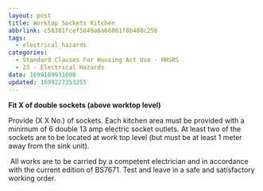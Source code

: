 ```yaml
---
layout: post
title: Worktop Sockets Kitchen
abbrlink: c58381fcef5849a6a66081f8b488c25b
tags:
  - electrical_hazards
categories:
  - Standard Clauses For Housing Act Use - HHSRS
  - 23 - Electrical Hazards
date: 1699189931000
updated: 1699227353255
---
```


**Fit X of double sockets (above worktop level)**

Provide (X X No.) of sockets. Each kitchen area must be provided with a minimum of 6 double 13 amp electric socket outlets. At least two of the sockets are to be located at work top level (but must be at least 1 meter away from the sink unit).

 All works are to be carried by a competent electrician and in accordance with the current edition of BS7671. Test and leave in a safe and satisfactory working order.
